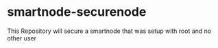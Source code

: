 # smartnode-securenode
This Repository will secure a smartnode that was setup with root and no other user
